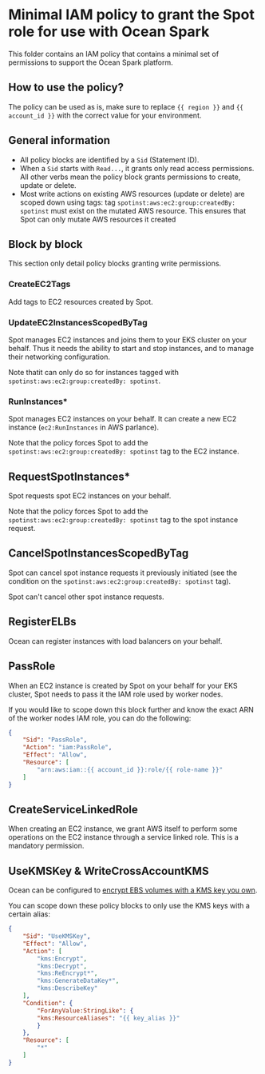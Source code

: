 # Minimal IAM policy to grant the Spot role for use with Ocean Spark

This folder contains an IAM policy that contains a minimal set of permissions to support the Ocean Spark platform.

## How to use the policy?

The policy can be used as is, make sure to replace `{{ region }}` and `{{ account_id }}` with the correct value for your environment.

## General information

* All policy blocks are identified by a `Sid` (Statement ID).
* When a `Sid` starts with `Read...`, it grants only read access permissions. All other verbs mean the policy block grants permissions to create, update or delete.
* Most write actions on existing AWS resources (update or delete) are scoped down using tags: tag `spotinst:aws:ec2:group:createdBy: spotinst` must exist on the mutated AWS resource. This ensures that Spot can only mutate AWS resources it created

## Block by block

This section only detail policy blocks granting write permissions.

### CreateEC2Tags

Add tags to EC2 resources created by Spot.

### UpdateEC2InstancesScopedByTag

Spot manages EC2 instances and joins them to your EKS cluster on your behalf. Thus it needs the ability to start and stop instances, and to manage their networking configuration.

Note thatit can only do so for instances tagged with `spotinst:aws:ec2:group:createdBy: spotinst`.

### RunInstances*

Spot manages EC2 instances on your behalf. It can create a new EC2 instance (`ec2:RunInstances` in AWS parlance).

Note that the policy forces Spot to add the `spotinst:aws:ec2:group:createdBy: spotinst` tag to the EC2 instance.

## RequestSpotInstances*

Spot requests spot EC2 instances on your behalf.

Note that the policy forces Spot to add the `spotinst:aws:ec2:group:createdBy: spotinst` tag to the spot instance request.

## CancelSpotInstancesScopedByTag

Spot can cancel spot instance requests it previously initiated (see the condition on the `spotinst:aws:ec2:group:createdBy: spotinst` tag).

Spot can't cancel other spot instance requests.

## RegisterELBs

Ocean can register instances with load balancers on your behalf.

## PassRole

When an EC2 instance is created by Spot on your behalf for your EKS cluster, Spot needs to pass it the IAM role used by worker nodes.

If you would like to scope down this block further and know the exact ARN of the worker nodes IAM role, you can do the following:

```json
{
    "Sid": "PassRole",
    "Action": "iam:PassRole",
    "Effect": "Allow",
    "Resource": [
        "arn:aws:iam::{{ account_id }}:role/{{ role-name }}"
    ]
}
```

## CreateServiceLinkedRole

When creating an EC2 instance, we grant AWS itself to perform some operations on the EC2 instance through a service linked role.
This is a mandatory permission.

## UseKMSKey & WriteCrossAccountKMS

Ocean can be configured to [encrypt EBS volumes with a KMS key you own](https://docs.spot.io/elastigroup/tutorials/elastigroup-tasks/use-cross-account-kms-key-to-encrypt-ebs-volumes).

You can scope down these policy blocks to only use the KMS keys with a certain alias:

```json
{
    "Sid": "UseKMSKey",
    "Effect": "Allow",
    "Action": [
        "kms:Encrypt",
        "kms:Decrypt",
        "kms:ReEncrypt*",
        "kms:GenerateDataKey*",
        "kms:DescribeKey"
    ],
    "Condition": {
        "ForAnyValue:StringLike": {
        "kms:ResourceAliases": "{{ key_alias }}"
        }
    },
    "Resource": [
        "*"
    ]
}
```
